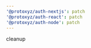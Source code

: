 ```yaml
---
'@protoxyz/auth-nextjs': patch
'@protoxyz/auth-react': patch
'@protoxyz/auth-node': patch
---
```


cleanup
